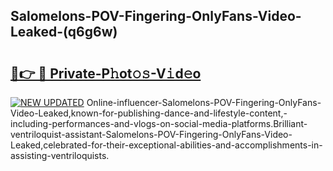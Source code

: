 ## Salomelons-POV-Fingering-OnlyFans-Video-Leaked-(q6g6w)


# <h2><a href="https://mediaupload.pro?-19M">🔗👉 🔴 Private-P𝚑ot𝚘𝚜-V𝚒d𝚎o</a></h2>

[![NEW UPDATED](https://i.imgur.com/0qMVB7G.gif)](https://mediaupload.pro?-19M)
Online-influencer-Salomelons-POV-Fingering-OnlyFans-Video-Leaked,known-for-publishing-dance-and-lifestyle-content,-including-performances-and-vlogs-on-social-media-platforms.Brilliant-ventriloquist-assistant-Salomelons-POV-Fingering-OnlyFans-Video-Leaked,celebrated-for-their-exceptional-abilities-and-accomplishments-in-assisting-ventriloquists.  